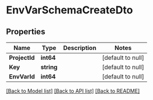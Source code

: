 # EnvVarSchemaCreateDto

## Properties
Name | Type | Description | Notes
------------ | ------------- | ------------- | -------------
**ProjectId** | **int64** |  | [default to null]
**Key** | **string** |  | [default to null]
**EnvVarId** | **int64** |  | [default to null]

[[Back to Model list]](../README.md#documentation-for-models) [[Back to API list]](../README.md#documentation-for-api-endpoints) [[Back to README]](../README.md)

